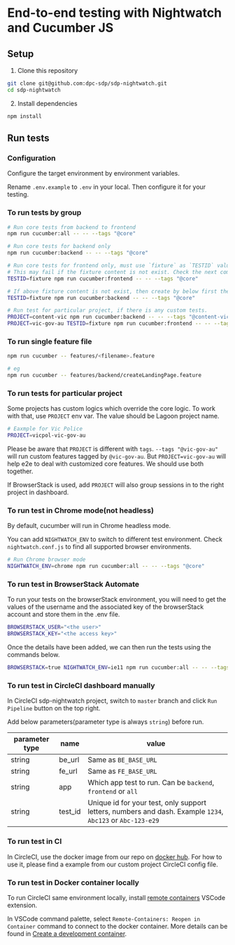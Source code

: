 # End-to-end testing with Nightwatch and Cucumber JS

## Setup

1. Clone this repository

```bash
git clone git@github.com:dpc-sdp/sdp-nightwatch.git
cd sdp-nightwatch
```

2. Install dependencies

```bash
npm install
```

## Run tests

### Configuration

Configure the target environment by environment variables.

Rename `.env.example` to `.env` in your local. Then configure it for your testing.

### To run tests by group

```bash
# Run core tests from backend to frontend
npm run cucumber:all -- -- --tags "@core"

# Run core tests for backend only
npm run cucumber:backend -- -- --tags "@core"

# Run core tests for frontend only, must use `fixture` as `TESTID` value.
# This may fail if the fixture content is not exist. Check the next command to create the fixture.
TESTID=fixture npm run cucumber:frontend -- -- --tags "@core"

# If above fixture content is not exist, then create by below first then try above again.
TESTID=fixture npm run cucumber:backend -- -- --tags "@core"

# Run test for particular project, if there is any custom tests.
PROJECT=content-vic npm run cucumber:backend -- -- --tags "@content-vic"
PROJECT=vic-gov-au TESTID=fixture npm run cucumber:frontend -- -- --tags "@vic-gov-au"
```

### To run single feature file

```bash
npm run cucumber -- features/<filename>.feature

# eg
npm run cucumber -- features/backend/createLandingPage.feature
```

### To run tests for particular project

Some projects has custom logics which override the core logic. To work with that, use `PROJECT` env var. The value should be Lagoon project name.

```bash
# Eaxmple for Vic Police
PROJECT=vicpol-vic-gov-au
```

Please be aware that `PROJECT` is different with `tags`. `--tags "@vic-gov-au"` will run custom features tagged by `@vic-gov-au`. But `PROJECT=vic-gov-au` will help e2e to deal with customized core features. We should use both together.

If BrowserStack is used, add `PROJECT` will also group sessions in to the right project in dashboard.

### To run test in Chrome mode(not headless)

By default, cucumber will run in Chrome headless mode.

You can add `NIGHTWATCH_ENV` to switch to different test environment. Check `nightwatch.conf.js` to find all supported browser environments.

```bash
# Run Chrome browser mode
NIGHTWATCH_ENV=chrome npm run cucumber:all -- -- --tags "@core"
```

### To run test in BrowserStack Automate

To run your tests on the browserStack environment, you will need to get the values of the username and the associated key of the browserStack account and store them in the .env file.

```bash
BROWSERSTACK_USER="<the user>"
BROWSERSTACK_KEY="<the access key>"
```

Once the details have been added, we can then run the tests using the commands below.

```bash
BROWSERSTACK=true NIGHTWATCH_ENV=ie11 npm run cucumber:all -- -- --tags "@core"
```

### To run test in CircleCI dashboard manually

In CircleCI sdp-nightwatch project, switch to `master` branch and click `Run Pipeline` button on the top right.

Add below parameters(parameter type is always `string`) before run.

| parameter type | name        | value |
|----------------|-------------|-------|
| string         | be_url      | Same as `BE_BASE_URL`      |
| string         | fe_url      | Same as `FE_BASE_URL`      |
| string         | app         | Which app test to run. Can be `backend`, `frontend` or `all` |
| string         | test_id     | Unique id for your test, only support letters, numbers and dash. Example `1234`, `Abc123` or `Abc-123-e29` |

### To run test in CI

In CircleCI, use the docker image from our repo on [docker hub](https://hub.docker.com/repository/docker/sdptestautomation/e2e/general). For how to use it, please find a example from our custom project CircleCI config file.

### To run test in Docker container locally

To run CircleCI same environment locally, install [remote containers](https://marketplace.visualstudio.com/items?itemName=ms-vscode-remote.remote-containers) VSCode extension.

In VSCode command palette, select `Remote-Containers: Reopen in Container` command to connect to the docker container. More details can be found in [Create a development container](https://code.visualstudio.com/docs/remote/create-dev-container).

